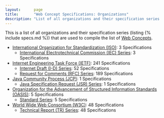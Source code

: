 ```yaml
---
layout:      page
title:       "Web Concept Specifications: Organizations"
description: "List of all organizations and their specification series that are used to compile the list of Web Concepts"
---
```


This is a list of all organizations and their specification series (listing {% include specs.md %}) that are used to compile the list of [Web Concepts](../concepts).

* [International Organization for Standardization (ISO)](ISO/): 3 Specifications
  * [International Electrotechnical Commission (IEC) Series](ISO/IEC/ "Series overview"): 3 Specifications
* [Internet Engineering Task Force (IETF)](IETF/): 241 Specifications
  * [Internet Draft (I-D) Series](IETF/I-D/ "Series overview"): 52 Specifications
  * [Request for Comments (RFC) Series](IETF/RFC/ "Series overview"): 189 Specifications
* [Java Community Process (JCP)](JCP/): 1 Specifications
  * [Java Specification Request (JSR) Series](JCP/JSR/ "Series overview"): 1 Specifications
* [Organization for the Advancement of Structured Information Standards (OASIS)](OASIS/): 5 Specifications
  * [Standard Series](OASIS/standard/ "Series overview"): 5 Specifications
* [World Wide Web Consortium (W3C)](W3C/): 48 Specifications
  * [Technical Report (TR) Series](W3C/TR/ "Series overview"): 48 Specifications
